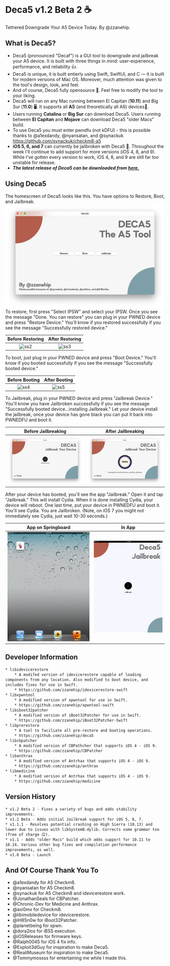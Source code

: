 # Deca5 v1.2 Beta 2 ☕

Tethered Downgrade Your A5 Device Today. By @zzanehip.

## What is Deca5?
* Deca5 (pronounced "Decaf") is a GUI tool to downgrade and jailbreak your A5 device. It is built with three things in mind: user-experience, performance, and reliability 👍.
* Deca5 is unique, it is built entierly using Swift, SwiftUI, and C — it is built for modern versions of Mac OS. Moreover, much attention was given to the tool's design, look, and feel.
* And of course, Deca5 fully opensource 📂. Feel free to modify the tool to your liking. 
* Deca5 will run on any Mac running between El Capitan (**10.11**) and Big Sur (**11.0**) 🖥️. It supports all **A5** (and theoretically all A6) devices📱.
* Users running **Catalina** or **Big Sur** can download Deca5. Users running between **El Capitan** and **Mojave** can download Deca5 "older Macs" build. 
* To use Deca5 you must enter pwndfu (not kDFU) - this is possible thanks to @a1exdandy, @nyansatan, and @synackuk https://github.com/synackuk/checkm8-a5
* **iOS 5, 6, and 7** can currently be jailbroken with Deca5 🎉. Throughout the week I'll continue to add support for more versions (iOS 4, 8, and 9). While I've gotten every version to work, iOS 4, 8, and 9 are still far too unstable for release. 
* ***The latest release of Deca5 can be downloaded from [here.](https://github.com/zzanehip/Deca5/releases/latest)***  

 
## Using Deca5


The homescreen of Deca5 looks like this. You have options to Restore, Boot, and Jailbreak. 
![ss1](photos/ss1.png) 
To restore, first press "Select IPSW" and select your IPSW. Once you see the message "Done. You can restore" you can plug in your PWNED device and press "Restore Device." You'll know if you restored successfully if you see the message "Successfully restored device."

Before Restoring            |  After Restoring
:-------------------------:|:-------------------------:
![ss2](photos/ss2.png)  |  ![ss3](photos/ss3.png)

To boot, just plug in your PWNED device and press "Boot Device." You'll know if you booted successfully if you see the message "Successfully booted device."

Before Booting            |  After Booting
:-------------------------:|:-------------------------:
![ss4](photos/ss4.png)  |  ![ss5](photos/ss5.png)

To Jailbreak, plug in your PWNED device and press "Jailbreak Device." You'll know you have Jailbroken successfully if you see the message "Successfully booted device...installing Jailbreak." Let your device install the jailbreak, once your device has gone black you can put it back into PWNEDFU and boot it.

Before Jailbreaking         |  After Jailbreaking
:-------------------------:|:-------------------------:
![ss6](photos/ss6.png)  |  ![ss7](photos/ss7.png)

After your device has booted, you'll see the app "Jailbreak." Open it and tap "Jailbreak." This will install Cydia. When it is done installing Cydia, your device will reboot. One last time, put your device in PWNEDFU and boot it. You'll see Cydia. You are Jailbroken. (Note, on iOS 7 you might not immediately see Cydia, just wait 10-30 seconds.)

App on Springboard         |  In App
:-------------------------:|:-------------------------:
![ss8](photos/ss8.png)  |  ![ss9](photos/ss9.png)

## Developer Information

	* libidevicerestore
		* A modifed version of idevicerestore capable of loading components from any location. Also modified to boot device, and includes fixes for use in Swift.
		* https://github.com/zzanehip/idevicerestore-swift
	* libxpwntool
		* A modified version of xpwntool for use in Swift.
		* https://github.com/zzanehip/xpwntool-swift
	* libiboot32patcher
		* A modified version of iBoot32Patcher for use in Swift.
		* https://github.com/zzanehip/iBoot32Patcher-Swift
	* libprerestore
		* A tool to faciliate all pre-restore and booting operations. 
		* https://github.com/zzanehip/deca5
	* libcbpatcher
		* A modified version of CBPathcher that supports iOS 4 - iOS 9.
		* https://github.com/zzanehip/CBPatcher
	* libanthrax
		* A modified version of Antrhax that supports iOS 4 - iOS 9.  
		* https://github.com/zzanehip/anthrax 
	* libmedicine
		* A modified version of Antrhax that supports iOS 4 - iOS 9.  
		* https://github.com/zzanehip/medicine 

## Version History
	* v1.2 Beta 2 - Fixes a variety of bugs and adds stability improvements. 
	* v1.2 Beta - Adds initial Jailbreak support for iOS 5, 6, 7.
	* v1.1.1 - Resolves potential crashing on High Sierra (10.13) and lower due to issues with libSystemB.dylib. Corrects some grammar too (free of charge 😉).
	* v1.1 - Adds "older Macs" build which adds support for 10.11 to 10.14. Various other bug fixes and compilation performance improvements, as well. 
	* v1.0 Beta - Launch

## And Of Course Thank You To
* @a1exdandy for A5 Checkm8.
* @nyansatan for A5 Checkm8.
* @synackuk for A5 Checkm8 and idevicerestore work. 
* @JonathanSeals for CBPatcher.
* @Chronic-Dev for Medicine and Anthrax.
* @axi0mx for Checkm8.
* @libimobiledevice for idevicerestore. 
* @iH8Sn0w for iBoot32Patcher.
* @planetbeing for xpwn.
* @dora2ios for iBSS execution.
* @iOSReleases for firmware keys.
* @Ralph0045 for iOS 4 fix info. 
* @Exploit3dGuy for inspiration to make Deca5.
* @RealiMuseum for inspiration to make Deca5.
* @Tommymossss for entertaining me while I made this.
